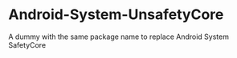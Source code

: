 # Android-System-UnsafetyCore
A dummy with the same package name to replace Android System SafetyCore
